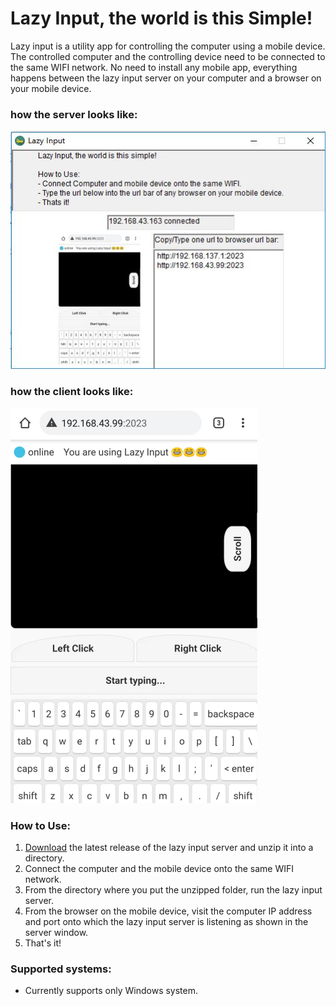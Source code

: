 # Lazy Input, the world is this Simple!
Lazy input is a utility app for controlling the computer using a mobile device.
The controlled computer and the controlling device need to be connected to the same WIFI network.
No need to install any mobile app, everything happens between the lazy input server on your computer and a browser on your mobile device.

### how the server looks like:
![Server side view](https://raw.githubusercontent.com/SimonAndro/lazy-input-server/main/assets/preview/serverapp.JPG "Server side view")

 
### how the client looks like: 
![Client side view](https://raw.githubusercontent.com/SimonAndro/lazy-input-server/main/assets/preview/bg.bmp "Client side view") 
  
  
### How to Use:
1. [Download](https://github.com/SimonAndro/lazy-input-server/raw/main/release/v1.1/Lazy%20input.zip) the latest release of the lazy input server and unzip it into a directory.
2. Connect the computer and the mobile device onto the same WIFI network.
3. From the directory where you put the unzipped folder, run the lazy input server.
4. From the browser on the mobile device, visit the computer IP address and port onto which the lazy input server is listening as shown in the server window.
5. That's it!


### Supported systems:
- Currently supports only Windows system.
